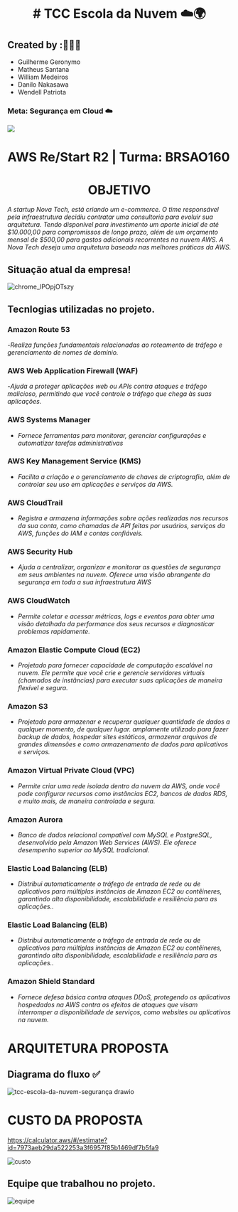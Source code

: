  # <div align="center"> # TCC Escola da Nuvem ☁️🌍 </div>

## Created by :🙋🏾‍♂️

- Guilherme Geronymo
- Matheus Santana
- William Medeiros
- Danilo Nakasawa
- Wendell Patriota

 ### Meta: Segurança em Cloud ☁️

<img src="https://img.shields.io/badge/Amazon_AWS-FF9900?style=for-the-badge&logo=amazonaws&logoColor=white"/>

# AWS Re/Start R2 | Turma: BRSAO160

# <div align="center"> OBJETIVO </div>

_A startup Nova Tech, está criando um e-commerce. O time responsável pela infraestrutura decidiu contratar uma consultoria para evoluir sua arquitetura. Tendo disponível para investimento um aporte inicial de até $10.000,00 para compromissos de longo prazo, além de um orçamento mensal de $500,00 para gastos adicionais recorrentes na nuvem AWS. A Nova Tech deseja uma arquitetura baseada nas melhores práticas da AWS._

## Situação atual da empresa!

![chrome_lPOpjOTszy](https://github.com/user-attachments/assets/3fb9f091-9a17-4451-a0e4-4c1563621720)

## Tecnlogias utilizadas no projeto.

### Amazon Route 53
-_Realiza funções fundamentais relacionadas ao roteamento de tráfego e gerenciamento de nomes de domínio._

### AWS Web Application Firewall (WAF)
-_Ajuda a proteger aplicações web ou APIs contra ataques e tráfego malicioso, permitindo que você controle o tráfego que chega às suas aplicações._

### AWS Systems Manager
- _Fornece ferramentas para monitorar, gerenciar configurações e automatizar tarefas administrativas_

### AWS Key Management Service (KMS)
- _Facilita a criação e o gerenciamento de chaves de criptografia, além de controlar seu uso em aplicações e serviços da AWS._

### AWS CloudTrail
- _Registra e armazena informações sobre ações realizadas nos recursos da sua conta, como chamadas de API feitas por usuários, serviços da AWS, funções do IAM e contas confiáveis._

### AWS Security Hub
- _Ajuda a centralizar, organizar e monitorar as questões de segurança em seus ambientes na nuvem. Oferece uma visão abrangente da 
segurança em toda a sua infraestrutura AWS_

### AWS CloudWatch
- _Permite coletar e acessar métricas, logs e eventos para obter uma visão detalhada da performance dos seus recursos e diagnosticar problemas rapidamente._

### Amazon Elastic Compute Cloud (EC2)
- _Projetado para fornecer capacidade de computação escalável na nuvem. Ele permite que você crie e gerencie servidores virtuais (chamados de instâncias) para executar suas aplicações de maneira flexível e segura._

### Amazon S3
- _Projetado para armazenar e recuperar 
qualquer quantidade de dados a qualquer momento, de qualquer lugar. amplamente 
utilizado para fazer backup de dados, hospedar sites estáticos, armazenar arquivos de grandes dimensões e como armazenamento de dados para aplicativos e serviços._

### Amazon Virtual Private Cloud (VPC)
- _Permite criar uma rede isolada dentro da nuvem da AWS, onde você pode configurar recursos como instâncias EC2, bancos de dados RDS, e muito mais, de maneira controlada e segura._

### Amazon Aurora
- _Banco de dados relacional compatível com MySQL e PostgreSQL, desenvolvido pela Amazon Web Services (AWS). Ele oferece desempenho superior ao MySQL tradicional._

### Elastic Load Balancing (ELB)
- _Distribui automaticamente o tráfego de entrada de rede ou de aplicativos para múltiplas instâncias de Amazon EC2 ou contêineres, garantindo alta disponibilidade, escalabilidade e resiliência para as aplicações.._

### Elastic Load Balancing (ELB)
- _Distribui automaticamente o tráfego de entrada de rede ou de aplicativos para múltiplas instâncias de Amazon EC2 ou contêineres, garantindo alta disponibilidade, escalabilidade e resiliência para as aplicações.._

### Amazon Shield Standard
- _Fornece defesa básica contra ataques DDoS, protegendo os aplicativos hospedados na AWS contra os efeitos de ataques que visam interromper a disponibilidade de serviços, como websites ou aplicativos na nuvem._

# ARQUITETURA PROPOSTA

## Diagrama do fluxo ✅

![tcc-escola-da-nuvem-segurança drawio](https://github.com/user-attachments/assets/0d05d583-2065-4cda-a09e-8b1e384746a9)

# CUSTO DA PROPOSTA

https://calculator.aws/#/estimate?id=7973aeb29da522253a3f6957f85b1469df7b5fa9

![custo](https://github.com/user-attachments/assets/905d53fc-7b4e-482d-aca6-4f0509b6dedd)

## Equipe que trabalhou no projeto.
![equipe](https://github.com/user-attachments/assets/1ffd5895-9820-43d3-85b0-2441ffbe4544)

